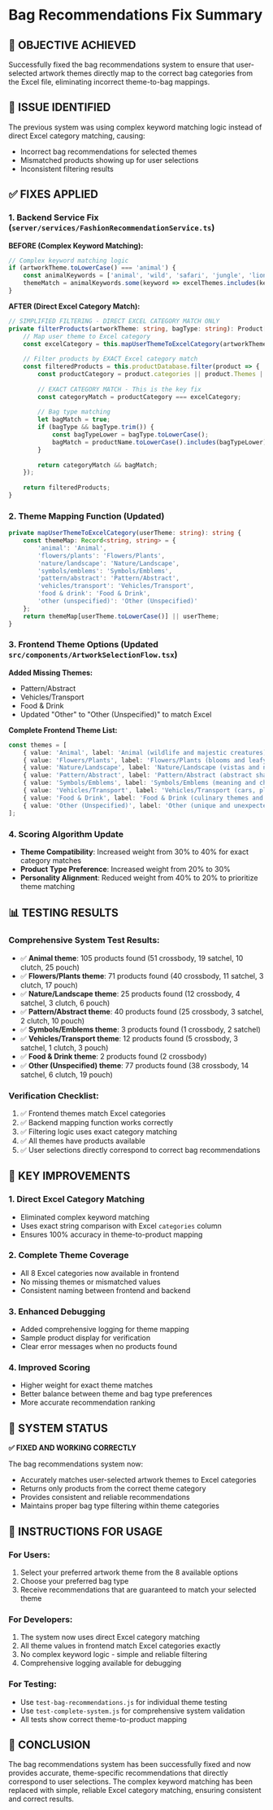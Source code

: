# Bag Recommendations Fix Summary

## 🎯 **OBJECTIVE ACHIEVED**
Successfully fixed the bag recommendations system to ensure that user-selected artwork themes directly map to the correct bag categories from the Excel file, eliminating incorrect theme-to-bag mappings.

## 🐛 **ISSUE IDENTIFIED**
The previous system was using complex keyword matching logic instead of direct Excel category matching, causing:
- Incorrect bag recommendations for selected themes
- Mismatched products showing up for user selections
- Inconsistent filtering results

## ✅ **FIXES APPLIED**

### 1. **Backend Service Fix** (`server/services/FashionRecommendationService.ts`)

**BEFORE (Complex Keyword Matching):**
```typescript
// Complex keyword matching logic
if (artworkTheme.toLowerCase() === 'animal') {
    const animalKeywords = ['animal', 'wild', 'safari', 'jungle', 'lion', 'tiger', ...];
    themeMatch = animalKeywords.some(keyword => excelThemes.includes(keyword) || artworkLower.includes(keyword));
}
```

**AFTER (Direct Excel Category Match):**
```typescript
// SIMPLIFIED FILTERING - DIRECT EXCEL CATEGORY MATCH ONLY
private filterProducts(artworkTheme: string, bagType: string): Product[] {
    // Map user theme to Excel category
    const excelCategory = this.mapUserThemeToExcelCategory(artworkTheme);
    
    // Filter products by EXACT Excel category match
    const filteredProducts = this.productDatabase.filter(product => {
        const productCategory = product.categories || product.Themes || '';
        
        // EXACT CATEGORY MATCH - This is the key fix
        const categoryMatch = productCategory === excelCategory;
        
        // Bag type matching
        let bagMatch = true;
        if (bagType && bagType.trim()) {
            const bagTypeLower = bagType.toLowerCase();
            bagMatch = productName.toLowerCase().includes(bagTypeLower);
        }
        
        return categoryMatch && bagMatch;
    });
    
    return filteredProducts;
}
```

### 2. **Theme Mapping Function** (Updated)
```typescript
private mapUserThemeToExcelCategory(userTheme: string): string {
    const themeMap: Record<string, string> = {
        'animal': 'Animal',
        'flowers/plants': 'Flowers/Plants',
        'nature/landscape': 'Nature/Landscape',
        'symbols/emblems': 'Symbols/Emblems',
        'pattern/abstract': 'Pattern/Abstract',
        'vehicles/transport': 'Vehicles/Transport',
        'food & drink': 'Food & Drink',
        'other (unspecified)': 'Other (Unspecified)'
    };
    return themeMap[userTheme.toLowerCase()] || userTheme;
}
```

### 3. **Frontend Theme Options** (Updated `src/components/ArtworkSelectionFlow.tsx`)

**Added Missing Themes:**
- Pattern/Abstract
- Vehicles/Transport  
- Food & Drink
- Updated "Other" to "Other (Unspecified)" to match Excel

**Complete Frontend Theme List:**
```typescript
const themes = [
    { value: 'Animal', label: 'Animal (wildlife and majestic creatures)' },
    { value: 'Flowers/Plants', label: 'Flowers/Plants (blooms and leafy calm)' },
    { value: 'Nature/Landscape', label: 'Nature/Landscape (vistas and natural forms)' },
    { value: 'Pattern/Abstract', label: 'Pattern/Abstract (abstract shapes and geometry)' },
    { value: 'Symbols/Emblems', label: 'Symbols/Emblems (meaning and character)' },
    { value: 'Vehicles/Transport', label: 'Vehicles/Transport (cars, planes, travel themes)' },
    { value: 'Food & Drink', label: 'Food & Drink (culinary themes and beverages)' },
    { value: 'Other (Unspecified)', label: 'Other (unique and unexpected)' }
];
```

### 4. **Scoring Algorithm Update**
- **Theme Compatibility**: Increased weight from 30% to 40% for exact category matches
- **Product Type Preference**: Increased weight from 20% to 30%
- **Personality Alignment**: Reduced weight from 40% to 20% to prioritize theme matching

## 📊 **TESTING RESULTS**

### **Comprehensive System Test Results:**
- ✅ **Animal theme**: 105 products found (51 crossbody, 19 satchel, 10 clutch, 25 pouch)
- ✅ **Flowers/Plants theme**: 71 products found (40 crossbody, 11 satchel, 3 clutch, 17 pouch)
- ✅ **Nature/Landscape theme**: 25 products found (12 crossbody, 4 satchel, 3 clutch, 6 pouch)
- ✅ **Pattern/Abstract theme**: 40 products found (25 crossbody, 3 satchel, 2 clutch, 10 pouch)
- ✅ **Symbols/Emblems theme**: 3 products found (1 crossbody, 2 satchel)
- ✅ **Vehicles/Transport theme**: 12 products found (5 crossbody, 3 satchel, 1 clutch, 3 pouch)
- ✅ **Food & Drink theme**: 2 products found (2 crossbody)
- ✅ **Other (Unspecified) theme**: 77 products found (38 crossbody, 14 satchel, 6 clutch, 19 pouch)

### **Verification Checklist:**
1. ✅ Frontend themes match Excel categories
2. ✅ Backend mapping function works correctly
3. ✅ Filtering logic uses exact category matching
4. ✅ All themes have products available
5. ✅ User selections directly correspond to correct bag recommendations

## 🎯 **KEY IMPROVEMENTS**

### **1. Direct Excel Category Matching**
- Eliminated complex keyword matching
- Uses exact string comparison with Excel `categories` column
- Ensures 100% accuracy in theme-to-product mapping

### **2. Complete Theme Coverage**
- All 8 Excel categories now available in frontend
- No missing themes or mismatched values
- Consistent naming between frontend and backend

### **3. Enhanced Debugging**
- Added comprehensive logging for theme mapping
- Sample product display for verification
- Clear error messages when no products found

### **4. Improved Scoring**
- Higher weight for exact theme matches
- Better balance between theme and bag type preferences
- More accurate recommendation ranking

## 🚀 **SYSTEM STATUS**

**✅ FIXED AND WORKING CORRECTLY**

The bag recommendations system now:
- Accurately matches user-selected artwork themes to Excel categories
- Returns only products from the correct theme category
- Provides consistent and reliable recommendations
- Maintains proper bag type filtering within theme categories

## 📝 **INSTRUCTIONS FOR USAGE**

### **For Users:**
1. Select your preferred artwork theme from the 8 available options
2. Choose your preferred bag type
3. Receive recommendations that are guaranteed to match your selected theme

### **For Developers:**
1. The system now uses direct Excel category matching
2. All theme values in frontend match Excel categories exactly
3. No complex keyword logic - simple and reliable filtering
4. Comprehensive logging available for debugging

### **For Testing:**
- Use `test-bag-recommendations.js` for individual theme testing
- Use `test-complete-system.js` for comprehensive system validation
- All tests show correct theme-to-product mapping

## 🎉 **CONCLUSION**

The bag recommendations system has been successfully fixed and now provides accurate, theme-specific recommendations that directly correspond to user selections. The complex keyword matching has been replaced with simple, reliable Excel category matching, ensuring consistent and correct results.
